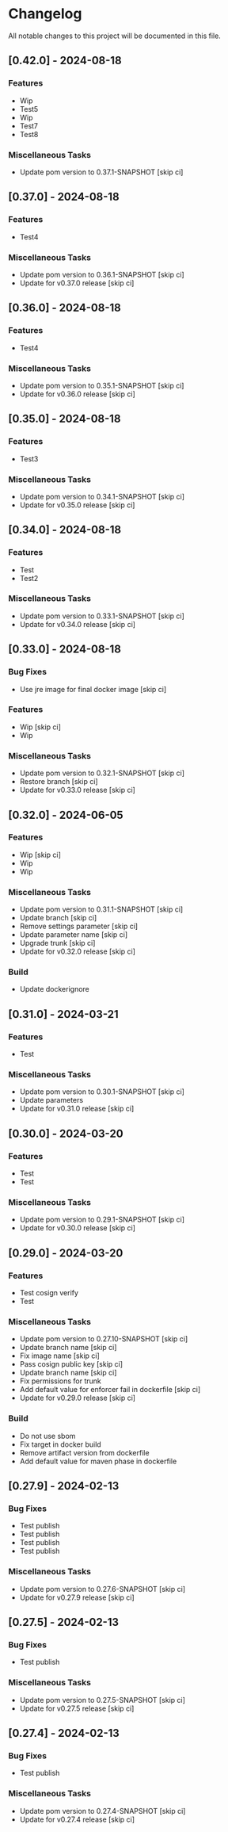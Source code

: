 # Changelog

All notable changes to this project will be documented in this file.

## [0.42.0] - 2024-08-18

### Features

- Wip
- Test5
- Wip
- Test7
- Test8

### Miscellaneous Tasks

- Update pom version to 0.37.1-SNAPSHOT [skip ci]

## [0.37.0] - 2024-08-18

### Features

- Test4

### Miscellaneous Tasks

- Update pom version to 0.36.1-SNAPSHOT [skip ci]
- Update for v0.37.0 release [skip ci]

## [0.36.0] - 2024-08-18

### Features

- Test4

### Miscellaneous Tasks

- Update pom version to 0.35.1-SNAPSHOT [skip ci]
- Update for v0.36.0 release [skip ci]

## [0.35.0] - 2024-08-18

### Features

- Test3

### Miscellaneous Tasks

- Update pom version to 0.34.1-SNAPSHOT [skip ci]
- Update for v0.35.0 release [skip ci]

## [0.34.0] - 2024-08-18

### Features

- Test
- Test2

### Miscellaneous Tasks

- Update pom version to 0.33.1-SNAPSHOT [skip ci]
- Update for v0.34.0 release [skip ci]

## [0.33.0] - 2024-08-18

### Bug Fixes

- Use jre image for final docker image [skip ci]

### Features

- Wip [skip ci]
- Wip

### Miscellaneous Tasks

- Update pom version to 0.32.1-SNAPSHOT [skip ci]
- Restore branch [skip ci]
- Update for v0.33.0 release [skip ci]

## [0.32.0] - 2024-06-05

### Features

- Wip [skip ci]
- Wip
- Wip

### Miscellaneous Tasks

- Update pom version to 0.31.1-SNAPSHOT [skip ci]
- Update branch [skip ci]
- Remove settings parameter [skip ci]
- Update parameter name [skip ci]
- Upgrade trunk [skip ci]
- Update for v0.32.0 release [skip ci]

### Build

- Update dockerignore

## [0.31.0] - 2024-03-21

### Features

- Test

### Miscellaneous Tasks

- Update pom version to 0.30.1-SNAPSHOT [skip ci]
- Update parameters
- Update for v0.31.0 release [skip ci]

## [0.30.0] - 2024-03-20

### Features

- Test
- Test

### Miscellaneous Tasks

- Update pom version to 0.29.1-SNAPSHOT [skip ci]
- Update for v0.30.0 release [skip ci]

## [0.29.0] - 2024-03-20

### Features

- Test cosign verify
- Test

### Miscellaneous Tasks

- Update pom version to 0.27.10-SNAPSHOT [skip ci]
- Update branch name [skip ci]
- Fix image name [skip ci]
- Pass cosign public key [skip ci]
- Update branch name [skip ci]
- Fix permissions for trunk
- Add default value for enforcer fail in dockerfile [skip ci]
- Update for v0.29.0 release [skip ci]

### Build

- Do not use sbom
- Fix target in docker build
- Remove artifact version from dockerfile
- Add default value for maven phase in dockerfile

## [0.27.9] - 2024-02-13

### Bug Fixes

- Test publish
- Test publish
- Test publish
- Test publish

### Miscellaneous Tasks

- Update pom version to 0.27.6-SNAPSHOT [skip ci]
- Update for v0.27.9 release [skip ci]

## [0.27.5] - 2024-02-13

### Bug Fixes

- Test publish

### Miscellaneous Tasks

- Update pom version to 0.27.5-SNAPSHOT [skip ci]
- Update for v0.27.5 release [skip ci]

## [0.27.4] - 2024-02-13

### Bug Fixes

- Test publish

### Miscellaneous Tasks

- Update pom version to 0.27.4-SNAPSHOT [skip ci]
- Update for v0.27.4 release [skip ci]

<!-- generated by git-cliff -->

